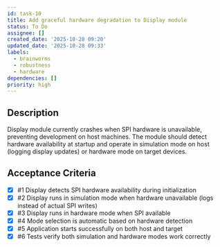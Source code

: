 ```yaml
---
id: task-10
title: Add graceful hardware degradation to Display module
status: To Do
assignee: []
created_date: '2025-10-28 09:20'
updated_date: '2025-10-28 09:33'
labels:
  - brainworms
  - robustness
  - hardware
dependencies: []
priority: high
---
```


## Description

<!-- SECTION:DESCRIPTION:BEGIN -->
Display module currently crashes when SPI hardware is unavailable, preventing development on host machines. The module should detect hardware availability at startup and operate in simulation mode on host (logging display updates) or hardware mode on target devices.
<!-- SECTION:DESCRIPTION:END -->

## Acceptance Criteria
<!-- AC:BEGIN -->
- [x] #1 Display detects SPI hardware availability during initialization
- [x] #2 Display runs in simulation mode when hardware unavailable (logs instead of actual SPI writes)
- [x] #3 Display runs in hardware mode when SPI available
- [x] #4 Mode selection is automatic based on hardware detection
- [x] #5 Application starts successfully on both host and target
- [x] #6 Tests verify both simulation and hardware modes work correctly
<!-- AC:END -->

